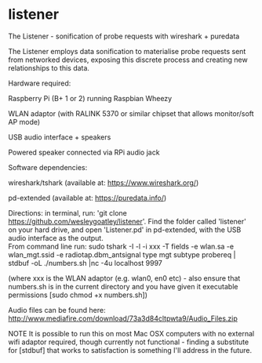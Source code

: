# listener
The Listener - sonification of probe requests with wireshark + puredata

The Listener employs data sonification to materialise probe requests sent from networked devices, exposing this discrete process and creating new relationships to this data.

Hardware required:

Raspberry Pi (B+ 1 or 2) running Raspbian Wheezy

WLAN adaptor (with RALINK 5370 or similar chipset that allows monitor/soft AP mode)

USB audio interface + speakers

Powered speaker connected via RPi audio jack


Software dependencies:

wireshark/tshark (available at: https://www.wireshark.org/)

pd-extended (available at: https://puredata.info/)

Directions: in terminal, run: 'git clone https://github.com/wesleygoatley/listener'.  Find the folder called 'listener' on your hard drive, and open 'Listener.pd' in pd-extended, with the USB audio interface as the output.  
From command line run: sudo tshark -I -l -i xxx -T fields -e wlan.sa -e wlan_mgt.ssid -e radiotap.dbm_antsignal type mgt subtype probereq | stdbuf -oL ./numbers.sh |nc -4u localhost 9997

(where xxx is the WLAN adaptor (e.g. wlan0, en0 etc) - also ensure that numbers.sh is in the current directory and you have given it executable permissions [sudo chmod +x numbers.sh])


Audio files can be found here: http://www.mediafire.com/download/73a3d84cltpwta9/Audio_Files.zip


NOTE
It is possible to run this on most Mac OSX computers with no external wifi adaptor required, though currently not functional - finding a substitute for [stdbuf] that works to satisfaction is something I'll address in the future.
